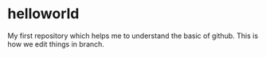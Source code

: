 # helloworld
My first repository which helps me to understand the basic of  github.
This is how we edit things in branch.
